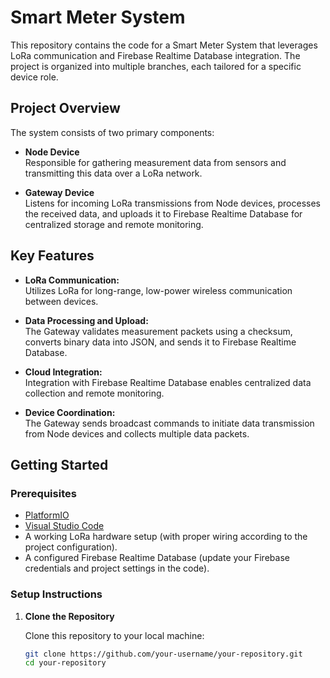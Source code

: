# Smart Meter System

This repository contains the code for a Smart Meter System that leverages LoRa communication and Firebase Realtime Database integration. The project is organized into multiple branches, each tailored for a specific device role.

## Project Overview

The system consists of two primary components:

- **Node Device**  
  Responsible for gathering measurement data from sensors and transmitting this data over a LoRa network.

- **Gateway Device**  
  Listens for incoming LoRa transmissions from Node devices, processes the received data, and uploads it to Firebase Realtime Database for centralized storage and remote monitoring.

## Key Features

- **LoRa Communication:**  
  Utilizes LoRa for long-range, low-power wireless communication between devices.

- **Data Processing and Upload:**  
  The Gateway validates measurement packets using a checksum, converts binary data into JSON, and sends it to Firebase Realtime Database.

- **Cloud Integration:**  
  Integration with Firebase Realtime Database enables centralized data collection and remote monitoring.

- **Device Coordination:**  
  The Gateway sends broadcast commands to initiate data transmission from Node devices and collects multiple data packets.

## Getting Started

### Prerequisites

- [PlatformIO](https://platformio.org/install)
- [Visual Studio Code](https://code.visualstudio.com/)
- A working LoRa hardware setup (with proper wiring according to the project configuration).
- A configured Firebase Realtime Database (update your Firebase credentials and project settings in the code).

### Setup Instructions

1. **Clone the Repository**

   Clone this repository to your local machine:
   ```bash
   git clone https://github.com/your-username/your-repository.git
   cd your-repository
